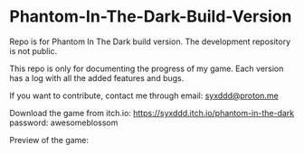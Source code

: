 # Phantom-In-The-Dark-Build-Version
Repo is for Phantom In The Dark build version.
The development repository is not public.

This repo is only for documenting the progress of my game.
Each version has a log with all the added features and bugs.

If you want to contribute, contact me through email: 
syxddd@proton.me

Download the game from itch.io:
https://syxddd.itch.io/phantom-in-the-dark
password: awesomeblossom

Preview of the game: 


